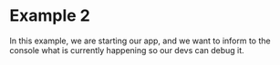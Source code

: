 # Example 2

In this example, we are starting our app, and we want to inform to the console what is currently happening so our devs can debug it.